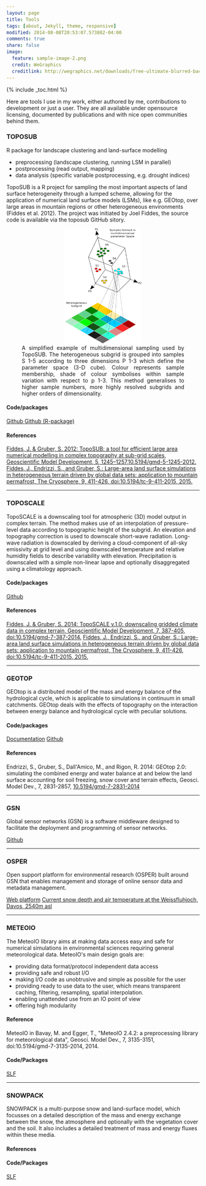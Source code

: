 ```yaml
---
layout: page
title: Tools
tags: [about, Jekyll, theme, responsive]
modified: 2014-08-08T20:53:07.573882-04:00
comments: true
share: false
image:
  feature: sample-image-2.png
  credit: WeGraphics
  creditlink: http://wegraphics.net/downloads/free-ultimate-blurred-background-pack/
---
```

{% include _toc.html %}

<!--Tools I developed, contributed to or use in my work-->
Here are tools I use in my work, either authored by me, contributions to development or just a user. They are all available under opensource licensing, documented by publications and with nice open communities behind them.

### TOPOSUB

R package for landscape clustering and land-surface modelling

- preprocessing (landscape clustering, running LSM in parallel)
- postprocessing (read output, mapping)
- data analysis (specific variable postprocessing, e.g. drought indices)

TopoSUB is a R project for sampling the most important aspects of land surface heterogeneity through a lumped scheme, allowing for the application of numerical land surface models (LSMs), like e.g. GEOtop, over large areas in mountain regions or other heterogeneous environments (Fiddes et al. 2012). The project was initiated by Joel Fiddes, the source code is available via the toposub GitHub sitory.

<div style="text-align: center">
<figure>
    <a href="/images/toposub_samples.png"><img src="/images/toposub_samples.png" width="200" height="300"></a>
<div style="text-align: justify">
    <figcaption>A simplified example of multidimensional sampling used by TopoSUB. The heterogeneous subgrid is grouped into samples S 1-5 according to three dimensions P 1-3 which define the parameter space (3-D cube). Colour represents sample membership, shade of colour symbolises within sample variation with respect to p 1-3. This method generalises to higher sample numbers, more highly resolved subgrids and higher orders of dimensionality.</figcaption>
    </div>
</figure>
</div>

#### Code/packages

<a href="https://github.com/joelfiddes/toposub" class="author-social" target="_blank"><i class="fa fa-fw fa-github"></i> Github </a>
<a href="https://github.com/JBrenn/TopoSUB" class="author-social" target="_blank"><i class="fa fa-fw fa-github"></i> Github  (R-package)</a>


#### References
<a href="http://dx.doi.org/10.5194/gmd-5-1245-2012" class="author-social" target="_blank"><i class="fa-file-text-o"></i>  Fiddes, J. & Gruber, S. 2012: TopoSUB: a tool for efficient large area numerical modelling in complex topography at sub-grid scales, Geoscientific Model Development, 5, 1245–1257,10.5194/gmd-5-1245-2012.</a>
<a href="http://dx.doi.org/10.5194/tc-9-411-2015" class="author-social" target="_blank"><i class="fa-file-text-o"></i> Fiddes, J., Endrizzi, S., and Gruber, S.: Large-area land surface simulations in heterogeneous terrain driven by global data sets: application to mountain permafrost, The Cryosphere, 9, 411-426, doi:10.5194/tc-9-411-2015, 2015.</a>

---

### TOPOSCALE
TopoSCALE is a downscaling tool for atmospheric (3D) model output in complex terrain. The method makes use of an interpolation of pressure-level data according to topographic height of the subgrid. An elevation and topography correction is used to downscale short-wave radiation. Long-wave radiation is downscaled by deriving a cloud-component of all-sky emissivity at grid level and using downscaled temperature and relative humidity fields to describe variability with elevation. Precipitation is downscaled with a simple non-linear lapse and optionally disaggregated using a climatology approach.


#### Code/packages

<a href="https://github.com/joelfiddes/toposcale" class="author-social" target="_blank"><i class="fa fa-fw fa-github"></i> Github </a>


#### References

<a href="http://dx.doi.org/10.5194/gmd-7-387-2014" class="author-social" target="_blank"><i class="fa-file-text-o"></i>   Fiddes, J. & Gruber, S. 2014: TopoSCALE v.1.0: downscaling gridded climate data in complex terrain, Geoscientific Model Development, 7, 387-405, doi:10.5194/gmd-7-387-2014.</a>
<a href="http://dx.doi.org/10.5194/tc-9-411-2015" class="author-social" target="_blank"><i class="fa-file-text-o"></i> Fiddes, J., Endrizzi, S., and Gruber, S.: Large-area land surface simulations in heterogeneous terrain driven by global data sets: application to mountain permafrost, The Cryosphere, 9, 411-426, doi:10.5194/tc-9-411-2015, 2015.</a>

---

### GEOTOP

GEOtop is a distributed model of the mass and energy balance of the
hydrological cycle, which is applicable to simulations in continuum in
small catchments. GEOtop deals with the effects of topography on the
interaction between energy balance and hydrological cycle with peculiar
solutions.

#### Code/packages
<a href="http://abouthydrology.blogspot.it/2015/02/geotop-essentials.html" class="author-social" target="_blank"><i class="fa-file-text-o"></i> Documentation</a>
<a href="https://github.com/geotopmodel/geotop" class="author-social" target="_blank"><i class="fa fa-fw fa-github"></i> Github </a>


#### References
Endrizzi, S., Gruber, S., Dall'Amico, M., and Rigon, R. 2014: GEOtop 2.0: simulating the combined energy and water balance at and below the land surface accounting for soil freezing, snow cover and terrain effects, Geosci. Model Dev., 7, 2831-2857,
<a href="http://dx.doi.org/10.5194/gmd-7-2831-2014">10.5194/gmd-7-2831-2014</a>

---

### GSN
Global sensor networks (GSN) is a software middleware designed to facilitate the deployment and programming of sensor networks.

<a href="https://github.com/cryos-epfl/gsn" class="author-social" target="_blank"><i class="fa fa-fw fa-github"></i> Github </a>

---

### OSPER
Open support platform for environmental research (OSPER) built around GSN that enables management and storage of online sensor data and metadata management.

<a href="https://www.osper.ch" class="author-social" target="_blank"><i class="fa fa-fw fa-database"></i> Web platform</a>
<a href="http://montblanc.slf.ch:22001/gsnweb/app/index.html#/plot?onlyPublic=false&sensors=imis_wfj_2&sensor=imis_nen_3&parameters=ta,hs1&rowNumber=100" class="author-social" target="_blank"><i class="fa fa-fw fa-bar-chart"></i> Current snow depth and air temperature at the Weissfluhjoch, Davos, 2540m asl</a>

---

### METEOIO
The MeteoIO library aims at making data access easy and safe for numerical simulations in environmental sciences requiring general meteorological data. MeteoIO's main design goals are:

- providing data format/protocol independent data access
- providing safe and robust I/O
- making I/O code as unobtrusive and simple as possible for the user
- providing ready to use data to the user, which means transparent caching, filtering, resampling, spatial interpolation.
- enabling unattended use from an IO point of view
- offering high modularity

#### Reference
MeteoIO in Bavay, M. and Egger, T., "MeteoIO 2.4.2: a preprocessing library for meteorological data", Geosci. Model Dev., 7, 3135-3151, doi:10.5194/gmd-7-3135-2014, 2014.

#### Code/Packages

<a href="https://models.slf.ch/p/meteoio/" class="author-social" target="_blank"><i class="fa fa-fw fa-github"></i> SLF </a>

---

### SNOWPACK
SNOWPACK is a multi-purpose snow and land-surface model, which focusses on a detailed description of the mass and energy exchange between the snow, the atmosphere and optionally with the vegetation cover and the soil. It also includes a detailed treatment of mass and energy fluxes within these media.

#### References

#### Code/Packages
<a href="https://models.slf.ch/p/snowpack/" class="author-social" target="_blank"><i class="fa fa-fw fa-github"></i> SLF </a>

